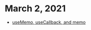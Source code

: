 # March 2, 2021

- [useMemo, useCallback, and memo](https://kentcdodds.com/blog/usememo-and-usecallback)
